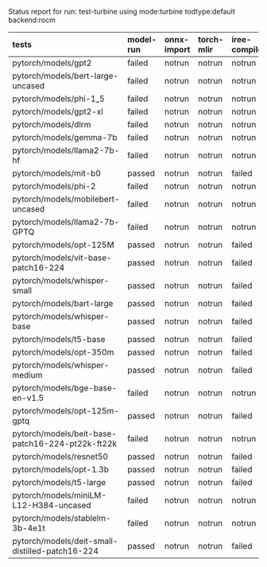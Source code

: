 Status report for run: test-turbine using mode:turbine todtype:default backend:rocm

| tests                                            | model-run   | onnx-import   | torch-mlir   | iree-compile   | inference   |
|:-------------------------------------------------|:------------|:--------------|:-------------|:---------------|:------------|
| pytorch/models/gpt2                              | failed      | notrun        | notrun       | notrun         | notrun      |
| pytorch/models/bert-large-uncased                | failed      | notrun        | notrun       | notrun         | notrun      |
| pytorch/models/phi-1_5                           | failed      | notrun        | notrun       | notrun         | notrun      |
| pytorch/models/gpt2-xl                           | failed      | notrun        | notrun       | notrun         | notrun      |
| pytorch/models/dlrm                              | failed      | notrun        | notrun       | notrun         | notrun      |
| pytorch/models/gemma-7b                          | failed      | notrun        | notrun       | notrun         | notrun      |
| pytorch/models/llama2-7b-hf                      | failed      | notrun        | notrun       | notrun         | notrun      |
| pytorch/models/mit-b0                            | passed      | notrun        | notrun       | failed         | notrun      |
| pytorch/models/phi-2                             | failed      | notrun        | notrun       | notrun         | notrun      |
| pytorch/models/mobilebert-uncased                | failed      | notrun        | notrun       | notrun         | notrun      |
| pytorch/models/llama2-7b-GPTQ                    | failed      | notrun        | notrun       | notrun         | notrun      |
| pytorch/models/opt-125M                          | passed      | notrun        | notrun       | failed         | notrun      |
| pytorch/models/vit-base-patch16-224              | passed      | notrun        | notrun       | failed         | notrun      |
| pytorch/models/whisper-small                     | passed      | notrun        | notrun       | failed         | notrun      |
| pytorch/models/bart-large                        | passed      | notrun        | notrun       | failed         | notrun      |
| pytorch/models/whisper-base                      | passed      | notrun        | notrun       | failed         | notrun      |
| pytorch/models/t5-base                           | passed      | notrun        | notrun       | failed         | notrun      |
| pytorch/models/opt-350m                          | passed      | notrun        | notrun       | failed         | notrun      |
| pytorch/models/whisper-medium                    | passed      | notrun        | notrun       | failed         | notrun      |
| pytorch/models/bge-base-en-v1.5                  | failed      | notrun        | notrun       | notrun         | notrun      |
| pytorch/models/opt-125m-gptq                     | passed      | notrun        | notrun       | failed         | notrun      |
| pytorch/models/beit-base-patch16-224-pt22k-ft22k | failed      | notrun        | notrun       | notrun         | notrun      |
| pytorch/models/resnet50                          | passed      | notrun        | notrun       | failed         | notrun      |
| pytorch/models/opt-1.3b                          | passed      | notrun        | notrun       | failed         | notrun      |
| pytorch/models/t5-large                          | passed      | notrun        | notrun       | failed         | notrun      |
| pytorch/models/miniLM-L12-H384-uncased           | failed      | notrun        | notrun       | notrun         | notrun      |
| pytorch/models/stablelm-3b-4e1t                  | failed      | notrun        | notrun       | notrun         | notrun      |
| pytorch/models/deit-small-distilled-patch16-224  | passed      | notrun        | notrun       | failed         | notrun      |
